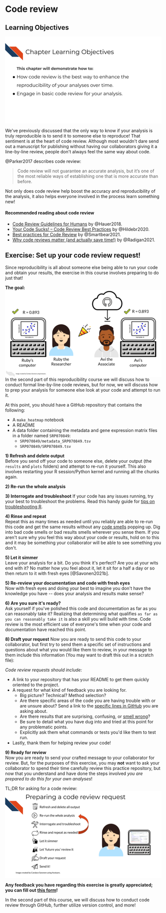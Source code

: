 


# Code review

## Learning Objectives

<img src="resources/images/09-code-review_files/figure-html//1LMurysUhCjZb7DVF6KS9QmJ5NBjwWVjRn40MS9f2noE_gf8379bb805_0_6.png" title="This chapter will demonstrate how to: How code review is the best way to enhance the reproducibility of your analyses over time. Engage in basic code review for your analysis." alt="This chapter will demonstrate how to: How code review is the best way to enhance the reproducibility of your analyses over time. Engage in basic code review for your analysis." style="display: block; margin: auto;" />

We've previously discussed that the only way to know if your analysis is truly reproducible is to send it to someone else to reproduce! That sentiment is at the heart of code review. Although most wouldn't dare send out a manuscript for publishing without having our collaborators giving it a line-by-line review, people don't always feel the same way about code.

@Parker2017 describes code review:

> Code review will not guarantee an accurate analysis, but it’s one of the most reliable ways of establishing one that is more accurate than before.

Not only does code review help boost the accuracy and reproducibility of the analysis, it also helps everyone involved in the process learn something new!

#### Recommended reading about code review

- [Code Review Guidelines for Humans](https://phauer.com/2018/code-review-guidelines/) by @Hauer2018.
- [Your Code Sucks! – Code Review Best Practices](https://quickbirdstudios.com/blog/code-review-best-practices-guidelines/) by @Hildebr2020.
- [Best practices for Code Review](https://smartbear.com/en/learn/code-review/best-practices-for-peer-code-review/) by @Smartbear2021.
- [Why code reviews matter (and actually save time!)](https://www.atlassian.com/agile/software-development/code-reviews) by @Radigan2021.

## Exercise: Set up your code review request!

Since reproducibility is all about someone else being able to run your code and obtain your results, the exercise in this course involves preparing to do just that!

**The goal:**  
<img src="resources/images/09-code-review_files/figure-html//1LMurysUhCjZb7DVF6KS9QmJ5NBjwWVjRn40MS9f2noE_g1006ff8e7e9_48_33.png" title="Ruby the researcher and Avi the associate are so happy because Avi was able to reproduce Ruby’s results on his computer." alt="Ruby the researcher and Avi the associate are so happy because Avi was able to reproduce Ruby’s results on his computer." style="display: block; margin: auto;" />
In the second part of this reproducibility course we will discuss how to conduct formal line-by-line code reviews, but for now, we will discuss how to prep your analysis for someone else look at your code and attempt to run it.  

At this point, you should have a GitHub repository that contains the following:  

- A `make_heatmap` notebook
- A README
- A data folder containing the metadata and gene expression matrix files in a folder named `SRP070849`:
   - `SRP070849/metadata_SRP070849.tsv`
   - `SRP070849/SRP070849.tsv`

**1) Refresh and delete output**  
Before you send off your code to someone else, delete your output (the `results` and `plots` folders) and attempt to re-run it yourself. This also involves restarting your R session/Python kernel and running all the chunks again.  

**2) Re-run the whole analysis**

**3) Interrogate and troubleshoot**
If your code has any issues running, try your best to troubleshoot the problems. Read this handy guide for [tips on troubleshooting R](https://github.com/AlexsLemonade/training-modules/blob/master/intro-to-R-tidyverse/00b-debugging_resources.md).

**4) Rinse and repeat**  
Repeat this as many times as needed until you reliably are able to re-run this code and get the same results without any [code smells](https://github.com/jennybc/code-smells-and-feels#code-smells-and-feels) popping up. Dig into bad code smells or bad results smells wherever you sense them. If you aren't sure why you feel this way about your code or results, hold on to this and it may be something your collaborator will be able to see something you don't.

**5) Let it simmer**   
Leave your analysis for a bit. Do you think it's perfect? Are you at your wits end with it? No matter how you feel about it, let it sit for a half a day or so then return to it with fresh eyes [@Savonen2021b].

**5) Re-review your documentation and code with fresh eyes**  
Now with fresh eyes and doing your best to imagine you don't have the knowledge you have -- does your analysis and results make sense?

**6) Are you sure it's ready?**  
Ask yourself if you've polished this code and documentation as far as you can reasonably take it? Realizing that determining what qualifies `as far as you can reasonably take it` is also a skill you will build with time. Code review is the most efficient use of everyone's time when your code and documentation have reached this point.

**8) Draft your request**
Now you are ready to send this code to your collaborator, but first try to send them a specific set of instructions and questions about what you would like them to review, in your message to them include this information (You may want to draft this out in a scratch file):

_Code review requests should include:_  

- A link to your repository that has your README to get them quickly oriented to the project.  
- A request for what kind of feedback you are looking for.  
  - Big picture? Technical? Method selection?  
  - Are there specific areas of the code you are having trouble with or are unsure about? Send a link to the [specific lines in GitHub](https://stackoverflow.com/questions/23821235/how-to-link-to-specific-line-number-on-github) you are asking about.  
  - Are there results that are surprising, confusing, or [smell wrong](https://github.com/jennybc/code-smells-and-feels#code-smells-and-feels)?   
  - Be sure to detail what you have dug into and tried at this point for any problematic points.   
  - Explicitly ask them what commands or tests you'd like them to test run.  
- Lastly, thank them for helping review your code!  

**9) Ready for review**  
Now you are ready to send your crafted message to your collaborator for review. But, for the purposes of this exercise, you may **not** want to ask your collaborator to spend their time carefully review this practice repository, but now that you understand and have done the steps involved _you are prepared to do this for your own analyses_!

TL;DR for asking for a code review:  
<img src="resources/images/09-code-review_files/figure-html//1LMurysUhCjZb7DVF6KS9QmJ5NBjwWVjRn40MS9f2noE_gfc9e5f916a_0_52.png" title="This chapter will demonstrate how to: How code review is the best way to enhance the reproducibility of your analyses over time. Engage in basic code review for your analysis." alt="This chapter will demonstrate how to: How code review is the best way to enhance the reproducibility of your analyses over time. Engage in basic code review for your analysis." style="display: block; margin: auto;" />

**Any feedback you have regarding this exercise is greatly appreciated; you can fill out [this form](https://forms.gle/ygSSwoGaEATA2S65A)!**

In the second part of this course, we will discuss how to conduct code review through GitHub, further utilize version control, and more!
